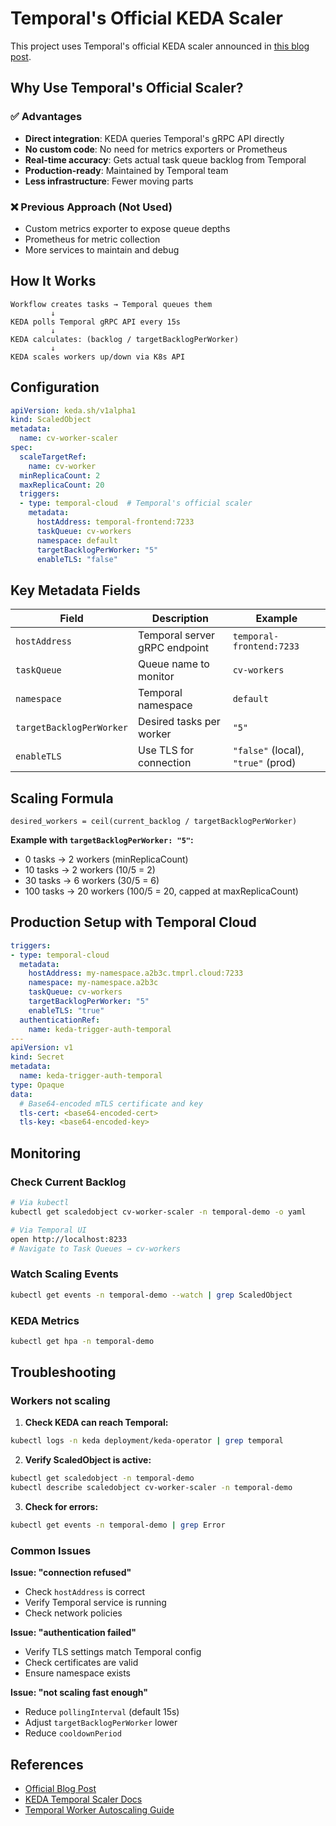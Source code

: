 # Temporal's Official KEDA Scaler

This project uses Temporal's official KEDA scaler announced in [this blog post](https://temporal.io/blog/announcing-keda-based-auto-scaling-for-temporal-workers).

## Why Use Temporal's Official Scaler?

### ✅ Advantages
- **Direct integration**: KEDA queries Temporal's gRPC API directly
- **No custom code**: No need for metrics exporters or Prometheus
- **Real-time accuracy**: Gets actual task queue backlog from Temporal
- **Production-ready**: Maintained by Temporal team
- **Less infrastructure**: Fewer moving parts

### ❌ Previous Approach (Not Used)
- Custom metrics exporter to expose queue depths
- Prometheus for metric collection
- More services to maintain and debug

## How It Works

```
Workflow creates tasks → Temporal queues them
         ↓
KEDA polls Temporal gRPC API every 15s
         ↓
KEDA calculates: (backlog / targetBacklogPerWorker)
         ↓
KEDA scales workers up/down via K8s API
```

## Configuration

```yaml
apiVersion: keda.sh/v1alpha1
kind: ScaledObject
metadata:
  name: cv-worker-scaler
spec:
  scaleTargetRef:
    name: cv-worker
  minReplicaCount: 2
  maxReplicaCount: 20
  triggers:
  - type: temporal-cloud  # Temporal's official scaler
    metadata:
      hostAddress: temporal-frontend:7233
      taskQueue: cv-workers
      namespace: default
      targetBacklogPerWorker: "5"
      enableTLS: "false"
```

## Key Metadata Fields

| Field | Description | Example |
|-------|-------------|---------|
| `hostAddress` | Temporal server gRPC endpoint | `temporal-frontend:7233` |
| `taskQueue` | Queue name to monitor | `cv-workers` |
| `namespace` | Temporal namespace | `default` |
| `targetBacklogPerWorker` | Desired tasks per worker | `"5"` |
| `enableTLS` | Use TLS for connection | `"false"` (local), `"true"` (prod) |

## Scaling Formula

```
desired_workers = ceil(current_backlog / targetBacklogPerWorker)
```

**Example with `targetBacklogPerWorker: "5"`:**
- 0 tasks → 2 workers (minReplicaCount)
- 10 tasks → 2 workers (10/5 = 2)
- 30 tasks → 6 workers (30/5 = 6)
- 100 tasks → 20 workers (100/5 = 20, capped at maxReplicaCount)

## Production Setup with Temporal Cloud

```yaml
triggers:
- type: temporal-cloud
  metadata:
    hostAddress: my-namespace.a2b3c.tmprl.cloud:7233
    namespace: my-namespace.a2b3c
    taskQueue: cv-workers
    targetBacklogPerWorker: "5"
    enableTLS: "true"
  authenticationRef:
    name: keda-trigger-auth-temporal
---
apiVersion: v1
kind: Secret
metadata:
  name: keda-trigger-auth-temporal
type: Opaque
data:
  # Base64-encoded mTLS certificate and key
  tls-cert: <base64-encoded-cert>
  tls-key: <base64-encoded-key>
```

## Monitoring

### Check Current Backlog
```bash
# Via kubectl
kubectl get scaledobject cv-worker-scaler -n temporal-demo -o yaml

# Via Temporal UI
open http://localhost:8233
# Navigate to Task Queues → cv-workers
```

### Watch Scaling Events
```bash
kubectl get events -n temporal-demo --watch | grep ScaledObject
```

### KEDA Metrics
```bash
kubectl get hpa -n temporal-demo
```

## Troubleshooting

### Workers not scaling

1. **Check KEDA can reach Temporal:**
```bash
kubectl logs -n keda deployment/keda-operator | grep temporal
```

2. **Verify ScaledObject is active:**
```bash
kubectl get scaledobject -n temporal-demo
kubectl describe scaledobject cv-worker-scaler -n temporal-demo
```

3. **Check for errors:**
```bash
kubectl get events -n temporal-demo | grep Error
```

### Common Issues

**Issue: "connection refused"**
- Check `hostAddress` is correct
- Verify Temporal service is running
- Check network policies

**Issue: "authentication failed"**
- Verify TLS settings match Temporal config
- Check certificates are valid
- Ensure namespace exists

**Issue: "not scaling fast enough"**
- Reduce `pollingInterval` (default 15s)
- Adjust `targetBacklogPerWorker` lower
- Reduce `cooldownPeriod`

## References

- [Official Blog Post](https://temporal.io/blog/announcing-keda-based-auto-scaling-for-temporal-workers)
- [KEDA Temporal Scaler Docs](https://keda.sh/docs/latest/scalers/temporal/)
- [Temporal Worker Autoscaling Guide](https://docs.temporal.io/production-deployment/worker-autoscaling)
